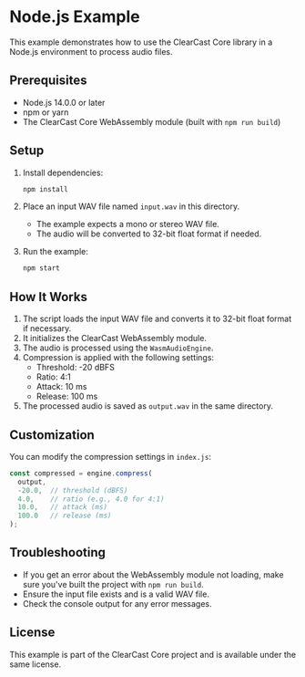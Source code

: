 # Node.js Example

This example demonstrates how to use the ClearCast Core library in a Node.js environment to process audio files.

## Prerequisites

- Node.js 14.0.0 or later
- npm or yarn
- The ClearCast Core WebAssembly module (built with `npm run build`)

## Setup

1. Install dependencies:
   ```bash
   npm install
   ```

2. Place an input WAV file named `input.wav` in this directory.
   - The example expects a mono or stereo WAV file.
   - The audio will be converted to 32-bit float format if needed.

3. Run the example:
   ```bash
   npm start
   ```

## How It Works

1. The script loads the input WAV file and converts it to 32-bit float format if necessary.
2. It initializes the ClearCast WebAssembly module.
3. The audio is processed using the `WasmAudioEngine`.
4. Compression is applied with the following settings:
   - Threshold: -20 dBFS
   - Ratio: 4:1
   - Attack: 10 ms
   - Release: 100 ms
5. The processed audio is saved as `output.wav` in the same directory.

## Customization

You can modify the compression settings in `index.js`:

```javascript
const compressed = engine.compress(
  output,
  -20.0,  // threshold (dBFS)
  4.0,    // ratio (e.g., 4.0 for 4:1)
  10.0,   // attack (ms)
  100.0   // release (ms)
);
```

## Troubleshooting

- If you get an error about the WebAssembly module not loading, make sure you've built the project with `npm run build`.
- Ensure the input file exists and is a valid WAV file.
- Check the console output for any error messages.

## License

This example is part of the ClearCast Core project and is available under the same license.
